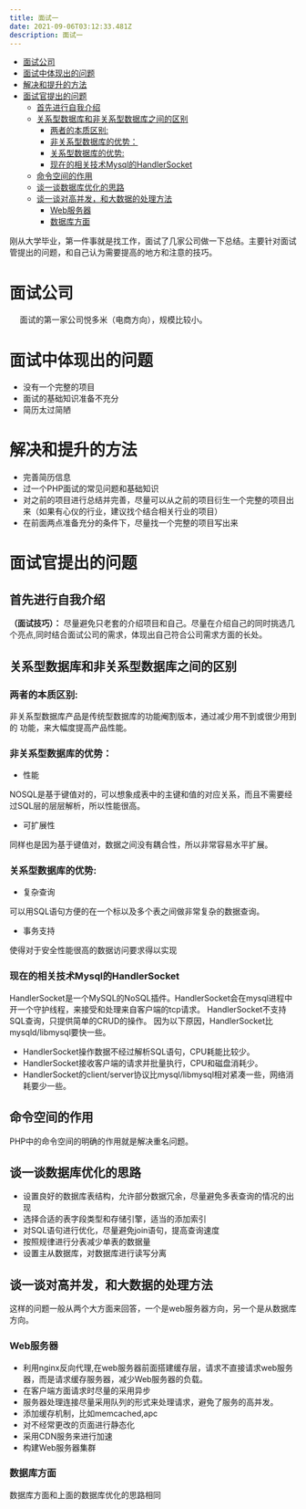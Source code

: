 ```yaml
---
title: 面试一
date: 2021-09-06T03:12:33.481Z
description: 面试一
---
```


- [面试公司](#org09fc397)
- [面试中体现出的问题](#org2bc18b5)
- [解决和提升的方法](#org10ea575)
- [面试官提出的问题](#org14fc6f8)
  - [首先进行自我介绍](#org05dd7b2)
  - [关系型数据库和非关系型数据库之间的区别](#org2955c38)
    - [两者的本质区别:](#org601235a)
    - [非关系型数据库的优势：](#orgce8fc73)
    - [关系型数据库的优势:](#org2bfc875)
    - [现在的相关技术Mysql的HandlerSocket](#org794c808)
  - [命令空间的作用](#org0bf9714)
  - [谈一谈数据库优化的思路](#orgf8335c8)
  - [谈一谈对高并发，和大数据的处理方法](#org5a40b0d)
    - [Web服务器](#orge55634a)
    - [数据库方面](#org82f2149)

刚从大学毕业，第一件事就是找工作，面试了几家公司做一下总结。主要针对面试管提出的问题，和自己认为需要提高的地方和注意的技巧。


<a id="org09fc397"></a>

# 面试公司

&ensp;&ensp; 面试的第一家公司悦多米（电商方向），规模比较小。


<a id="org2bc18b5"></a>

# 面试中体现出的问题

-   没有一个完整的项目
-   面试的基础知识准备不充分
-   简历太过简陋


<a id="org10ea575"></a>

# 解决和提升的方法

-   完善简历信息
-   过一个PHP面试的常见问题和基础知识
-   对之前的项目进行总结并完善，尽量可以从之前的项目衍生一个完整的项目出来（如果有心仪的行业，建议找个结合相关行业的项目）
-   在前面两点准备充分的条件下，尽量找一个完整的项目写出来


<a id="org14fc6f8"></a>

# 面试官提出的问题


<a id="org05dd7b2"></a>

## 首先进行自我介绍

****（面试技巧）：**** 尽量避免只老套的介绍项目和自己。尽量在介绍自己的同时挑选几个亮点,同时结合面试公司的需求，体现出自己符合公司需求方面的长处。


<a id="org2955c38"></a>

## 关系型数据库和非关系型数据库之间的区别


<a id="org601235a"></a>

### 两者的本质区别:

非关系型数据库产品是传统型数据库的功能阉割版本，通过减少用不到或很少用到的 功能，来大幅度提高产品性能。


<a id="orgce8fc73"></a>

### 非关系型数据库的优势：

-   性能

NOSQL是基于键值对的，可以想象成表中的主键和值的对应关系，而且不需要经过SQL层的层层解析，所以性能很高。

-   可扩展性

同样也是因为基于键值对，数据之间没有耦合性，所以非常容易水平扩展。


<a id="org2bfc875"></a>

### 关系型数据库的优势:

-   复杂查询

可以用SQL语句方便的在一个标以及多个表之间做非常复杂的数据查询。

-   事务支持

使得对于安全性能很高的数据访问要求得以实现


<a id="org794c808"></a>

### 现在的相关技术Mysql的HandlerSocket

HandlerSocket是一个MySQL的NoSQL插件。HandlerSocket会在mysql进程中开一个守护线程，来接受和处理来自客户端的tcp请求。 HandlerSocket不支持SQL查询，只提供简单的CRUD的操作。 因为以下原因，HandlerSocket比mysqld/libmysql要快一些。

-   HandlerSocket操作数据不经过解析SQL语句，CPU耗能比较少。
-   HandlerSocket接收客户端的请求并批量执行，CPU和磁盘消耗少。
-   HandlerSocket的client/server协议比mysql/libmysql相对紧凑一些，网络消耗要少一些。


<a id="org0bf9714"></a>

## 命令空间的作用

PHP中的命令空间的明确的作用就是解决重名问题。


<a id="orgf8335c8"></a>

## 谈一谈数据库优化的思路

-   设置良好的数据库表结构，允许部分数据冗余，尽量避免多表查询的情况的出现
-   选择合适的表字段类型和存储引擎，适当的添加索引
-   对SQL语句进行优化，尽量避免join语句，提高查询速度
-   按照规律进行分表减少单表的数据量
-   设置主从数据库，对数据库进行读写分离


<a id="org5a40b0d"></a>

## 谈一谈对高并发，和大数据的处理方法

这样的问题一般从两个大方面来回答，一个是web服务器方向，另一个是从数据库方向。


<a id="orge55634a"></a>

### Web服务器

-   利用nginx反向代理,在web服务器前面搭建缓存层，请求不直接请求web服务器，而是请求缓存服务器，减少Web服务器的负载。
-   在客户端方面请求时尽量的采用异步
-   服务器处理连接尽量采用队列的形式来处理请求，避免了服务的高并发。
-   添加缓存机制，比如memcached,apc
-   对不经常更改的页面进行静态化
-   采用CDN服务来进行加速
-   构建Web服务器集群


<a id="org82f2149"></a>

### 数据库方面

数据库方面和上面的数据库优化的思路相同
